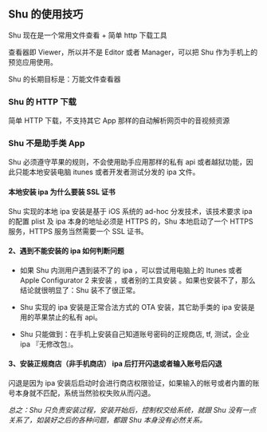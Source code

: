 ## Shu 的使用技巧

Shu 现在是一个常用文件查看 + 简单 http 下载工具

查看器即 Viewer，所以并不是 Editor 或者 Manager，可以把 Shu 作为手机上的预览应用使用。

Shu 的长期目标是：万能文件查看器


### Shu 的 HTTP 下载

简单 HTTP 下载，不支持其它 App 那样的自动解析网页中的音视频资源


### Shu 不是助手类 App

Shu 必须遵守苹果的规则，不会使用助手应用那样的私有 api 或者越狱功能，因此只能本地安装电脑 itunes 或者开发者测试分发的 ipa 文件。


#### 本地安装 ipa 为什么要装 SSL 证书

Shu 实现的本地 ipa 安装是基于 iOS 系统的 ad-hoc 分发技术，该技术要求 ipa 的配置 plist 及 ipa 本身的地址必须是 HTTPS 的，Shu 本地启动了一个 HTTPS 服务，HTTPS 服务当然需要一个 SSL 证书。


<!-- #### 1、用 Thor 等在手机商店抓到的 ipa 文件为什么用 Shu 安装后会闪退

本来手机商店上的包是不能安装的，是 Shu 经过努力让它实现了安装，但是还有问题没解决：

* 要全新安装抓到的才行，更新安装的是增量包，不能装 

* ipa 有签名，但是没生成帐号验证文件

* 有高度压缩，要标准化才能安装

* 现在已经调研到了安装成功，但是因为第二点的原因，安装好以后打开闪退（以后有时间再研究）


**声明：手机商店抓到的 ipa 安装闪退既不是 Thor 的问题，也不是 Shu 的问题：抓到的手机商店 ipa 有没有 Thor 它都是那样，Thor 只是让大家有机会看到客观现实，抓到的 ipa 本身就是高度压缩且缺少重要文件，即不是一个正规的 ipa 包，Shu 当然也不能直接安装。** -->



#### 2、遇到不能安装的 ipa 如何判断问题

* 如果 Shu 内测用户遇到装不了的 ipa ，可以尝试用电脑上的 Itunes 或者 Apple Configurator 2 来安装 ，或者别的工具安装 。如果也安装不了，那么结论就很明显了：Shu 装不了很正常。

* Shu 实现的 ipa 安装是正常合法方式的 OTA 安装，其它助手类的 ipa 安装是用的苹果禁止的私有 api。

* Shu 只能做到：在手机上安装自己知道账号密码的正规商店, tf, 测试，企业 ipa 『无修改包』。


#### 3、安装正规商店（非手机商店） ipa 后打开闪退或者输入账号后闪退

闪退是因为 ipa 安装后启动时会进行商店权限验证，如果输入的帐号或者内置的账号本身就不匹配，系统当然验权失败从而闪退。

*总之：Shu 只负责安装过程，安装开始后，控制权交给系统，就跟 Shu 没有一点关系了，如装好之后的各种问题，都跟 Shu 本身没有必然关系。*


<!-- #### 4、参考教程

* [ipa 安装视频一](http://v.youku.com/v_show/id_XMzA0Nzc1MjM0NA==.html?spm=a2h3j.8428770.3416059.1)
* [ipa 安装视频二](http://v.youku.com/v_show/id_XMzA0Nzc1NDU2NA==.html?spm=a2h3j.8428770.3416059.1) -->


